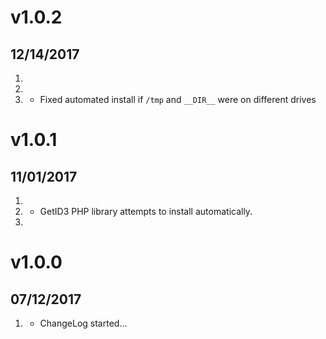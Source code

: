 # v1.0.2
## 12/14/2017

1. [](#new)
2. [](#improved)
3. [](#bugfix)
    * Fixed automated install if `/tmp` and `__DIR__` were on different drives

# v1.0.1
## 11/01/2017

1. [](#new)
2. [](#improved)
    * GetID3 PHP library attempts to install automatically.
3. [](#bugfix)


# v1.0.0
##  07/12/2017

1. [](#new)
    * ChangeLog started...
